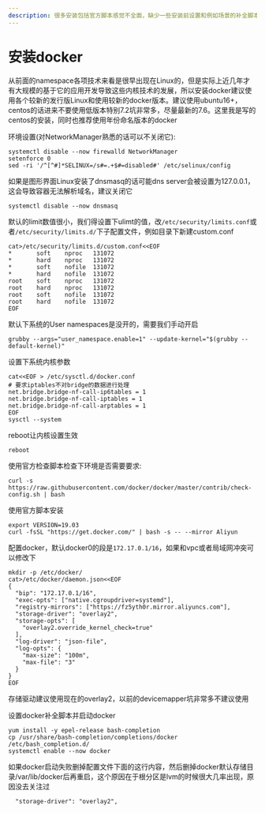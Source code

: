 ```yaml
---
description: 很多安装包括官方脚本感觉不全面，缺少一些安装前设置和例如场景的补全脚本设置，这里讲下安装步骤
---
```


# 安装docker

从前面的namespace各项技术来看是很早出现在Linux的，但是实际上近几年才有大规模的基于它的应用开发导致这些内核技术的发展，所以安装docker建议使用各个较新的发行版Linux和使用较新的docker版本。建议使用ubuntu16+，centos的话进来不要使用低版本特别7.2坑非常多，尽量最新的7.6。这里我是写的centos的安装，同时也推荐使用年份命名版本的docker

环境设置\(对NetworkManager熟悉的话可以不关闭它\):

```
systemctl disable --now firewalld NetworkManager
setenforce 0
sed -ri '/^[^#]*SELINUX=/s#=.+$#=disabled#' /etc/selinux/config
```

如果是图形界面Linux安装了dnsmasq的话可能dns server会被设置为127.0.0.1，这会导致容器无法解析域名，建议关闭它

```text
systemctl disable --now dnsmasq
```

默认的limit数值很小，我们得设置下ulimt的值，改`/etc/security/limits.conf`或者`/etc/security/limits.d/`下子配置文件，例如目录下新建custom.conf

```text
cat>/etc/security/limits.d/custom.conf<<EOF
*       soft    nproc   131072
*       hard    nproc   131072
*       soft    nofile  131072
*       hard    nofile  131072
root    soft    nproc   131072
root    hard    nproc   131072
root    soft    nofile  131072
root    hard    nofile  131072
EOF
```

默认下系统的User namespaces是没开的，需要我们手动开启

```text
grubby --args="user_namespace.enable=1" --update-kernel="$(grubby --default-kernel)"
```

设置下系统内核参数

```text
cat<<EOF > /etc/sysctl.d/docker.conf
# 要求iptables不对bridge的数据进行处理
net.bridge.bridge-nf-call-ip6tables = 1
net.bridge.bridge-nf-call-iptables = 1
net.bridge.bridge-nf-call-arptables = 1
EOF
sysctl --system
```

reboot让内核设置生效

```text
reboot
```

使用官方检查脚本检查下环境是否需要要求:

```text
curl -s https://raw.githubusercontent.com/docker/docker/master/contrib/check-config.sh | bash
```

使用官方脚本安装

```text
export VERSION=19.03
curl -fsSL "https://get.docker.com/" | bash -s -- --mirror Aliyun
```

配置docker，默认docker0的段是`172.17.0.1/16`，如果和vpc或者局域网冲突可以修改下

```text
mkdir -p /etc/docker/
cat>/etc/docker/daemon.json<<EOF
{
  "bip": "172.17.0.1/16",
  "exec-opts": ["native.cgroupdriver=systemd"],
  "registry-mirrors": ["https://fz5yth0r.mirror.aliyuncs.com"],
  "storage-driver": "overlay2",
  "storage-opts": [
    "overlay2.override_kernel_check=true"
  ],
  "log-driver": "json-file",
  "log-opts": {
    "max-size": "100m",
    "max-file": "3"
  }
}
EOF
```

存储驱动建议使用现在的overlay2，以前的devicemapper坑非常多不建议使用

设置docker补全脚本并启动docker

```text
yum install -y epel-release bash-completion 
cp /usr/share/bash-completion/completions/docker /etc/bash_completion.d/
systemctl enable --now docker
```

如果docker启动失败删掉配置文件下面的这行内容，然后删掉docker默认存储目录/var/lib/docker后再重启，这个原因在于根分区是lvm的时候很大几率出现，原因没去关注过

```text
  "storage-driver": "overlay2",
```

